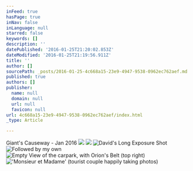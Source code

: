 ```yaml
---
inFeed: true
hasPage: true
inNav: false
inLanguage: null
starred: false
keywords: []
description: ''
datePublished: '2016-01-25T21:20:02.853Z'
dateModified: '2016-01-25T21:19:56.911Z'
title: ''
author: []
sourcePath: _posts/2016-01-25-4c668a15-23e9-4947-9538-0962ec762aef.md
published: true
authors: []
publisher:
  name: null
  domain: null
  url: null
  favicon: null
url: 4c668a15-23e9-4947-9538-0962ec762aef/index.html
_type: Article

---
```

Giant's Causeway - Jan 2016
![](https://the-grid-user-content.s3-us-west-2.amazonaws.com/84414327-3168-4464-92ba-b211108bd9c2.jpg)
![](https://the-grid-user-content.s3-us-west-2.amazonaws.com/b42b3efe-4417-45d9-8bc4-36566a415dd6.jpg)
![David's Long Exposure Shot](https://s3-us-west-2.amazonaws.com/the-grid-img/p/d7fffb0c6a8cda0b52b7a0a43d7f54ab55a896d1.jpg)
![Followed by my own](https://s3-us-west-2.amazonaws.com/the-grid-img/p/695c6bda0a9234e1ccb53c3c778433c5a0ea8029.jpg)
![Empty View of the carpark, with Orion's Belt (top right)](https://s3-us-west-2.amazonaws.com/the-grid-img/p/17f1f506a93324a68f7a0cd08047b0cf5baa5a53.jpg)
!['Monsieur et Madame' (tourist couple happily taking photos)](https://s3-us-west-2.amazonaws.com/the-grid-img/p/8a03d8bb3f468d1cef7572c0d72fb5e18eb48599.jpg)